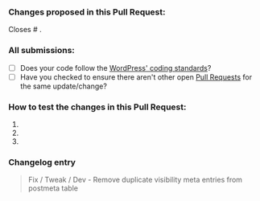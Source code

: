 ### Changes proposed in this Pull Request:

<!-- Describe the changes made to this Pull Request and the reason for such changes. -->

Closes # .

### All submissions:

* [ ] Does your code follow
  the [WordPress' coding standards](https://make.wordpress.org/core/handbook/best-practices/coding-standards/)?
* [ ] Have you checked to ensure there aren't other open [Pull Requests](../../pulls) for the same update/change?

<!-- Mark completed items with an [x] -->

<!-- You can erase any parts of this template not applicable to your Pull Request. -->

### How to test the changes in this Pull Request:

<!-- Add detailed instructions for how to test that this PR fixes the issue and confirm that it doesn't break any other features :) -->

1.
2.
3.

### Changelog entry

<!-- Add suggested changelog entry here. For example: -->
> Fix / Tweak / Dev - Remove duplicate visibility meta entries from postmeta table
<!-- See [previous releases](../../releases) for more examples. -->
